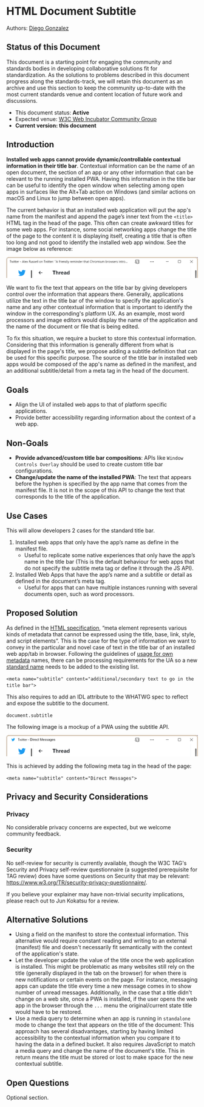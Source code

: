 # HTML Document Subtitle

Authors: [Diego Gonzalez](https://github.com/diekus)

## Status of this Document
This document is a starting point for engaging the community and standards bodies in developing collaborative solutions fit for standardization. As the solutions to problems described in this document progress along the standards-track, we will retain this document as an archive and use this section to keep the community up-to-date with the most current standards venue and content location of future work and discussions.
* This document status: **Active**
* Expected venue: [W3C Web Incubator Community Group](https://wicg.io/)
* **Current version: this document**
    
## Introduction



**Installed web apps cannot provide dynamic/controllable contextual information in their title bar**. Contextual information can be the name of an open document, the section of an app or any other information that can be relevant to the running installed PWA. Having this information in the title bar can be useful to identify the open window when selecting among open apps in surfaces like the Alt+Tab action on Windows (and similar actions on macOS and Linux to jump between open apps).

 The current behavior is that an installed web application will put the app's name from the manifest and append the page’s inner text from the `<title>` HTML tag in the head of the page. This often can create awkward titles for some web apps. For instance, some social networking apps change the title of the page to the content it is displaying itself, creating a title that is often too long and not good to identify the installed web app window. See the image below as reference:

![image of twitter installed web app with a long text in the title bar](webAppTitleBar1.png)

We want to fix the text that appears on the title bar by giving developers control over the information that appears there. Generally, applications utilize the text in the title bar of the window to specify the application's name and any other contextual information that is important to identify the window in the corresponding's platform UX. As an example, most word processors and image editors would display the name of the application and the name of the document or file that is being edited.

To fix this situation, we require a bucket to store this contextual information. Considering that this information is generally different from what is displayed in the page's title, we propose adding a subtitle definition that can be used for this specific purpose. The source of the title bar in installed web apps would be composed of the app's name as defined in the manifest, and an additional subtitle/detail from a meta tag in the head of the document.

## Goals
* Align the UI of installed web apps to that of platform specific applications.
* Provide better accessibility regarding information about the context of a web app.

## Non-Goals
* **Provide advanced/custom title bar compositions**: APIs like `Window Controls Overlay` should be used to create custom title bar configurations.
* **Change/update the name of the installed PWA**: The text that appears before the hyphen is specified by the app name that comes from the manifest file. It is not in the scope of this API to change the text that corresponds to the title of the application.

## Use Cases
This will allow developers 2 cases for the standard title bar.
1.	Installed web apps that only have the app’s name as define in the manifest file.
    * Useful to replicate some native experiences that only have the app’s name in the title bar (This is the default behaviour for web apps that do not specify the subtitle meta tag or define it through the JS API).
2.	Installed Web Apps that have the app’s name and a subtitle or detail as defined in the document’s meta tag.
    * Useful for apps that can have multiple instances running with several documents open, such as word processors.


## Proposed Solution

As defined in the [HTML specification](https://html.spec.whatwg.org/multipage/semantics.html#the-meta-element), “meta element represents various kinds of metadata that cannot be expressed using the title, base, link, style, and script elements”. This is the case for the type of information we want to convey in the particular and novel case of text in the title bar of an installed web app/tab in browser. Following the guidelines of [usage for own metadata](https://html.spec.whatwg.org/multipage/semantics.html#other-metadata-names) names, there can be processing requirements for the UA so a new [standard name](https://html.spec.whatwg.org/#standard-metadata-names) needs to be added to the existing list. 

`<meta name="subtitle" content="additional/secondary text to go in the title bar">`

This also requires to add an IDL attribute to the WHATWG spec to reflect and expose the subtitle to the document.

`document.subtitle`

The following image is a mockup of a PWA using the subtitle API.

![image of twitter installed web app with a long text in the title bar](webAppTitleBar2.png)

This is achieved by adding the following meta tag in the head of the page:

`<meta name="subtitle" content="Direct Messages">`

## Privacy and Security Considerations

### Privacy
No considerable privacy concerns are expected, but we welcome community feedback.

### Security

No self-review for security is currently available, though the W3C TAG's Security and Privacy self-review questionnaire (a suggested prerequisite for TAG review) does have some questions on Security that may be relevant: https://www.w3.org/TR/security-privacy-questionnaire/.

If you believe your explainer may have non-trivial security implications, please reach out to Jun Kokatsu for a review. 

## Alternative Solutions

* Using a field on the manifest to store the contextual information. This alternative would require constant reading and writing to an external (manifest) file and doesn't necessarily fit semantically with the context of the application's state.
* Let the developer update the value of the title once the web application is installed. This might be problematic as  many websites still rely on the title (generally displayed in the tab on the browser) for when there is new notifications or certain events on the page. For instance, messaging apps can update the title every time a new message comes in to show number of unread messages. Additionally, in the case that a title didn't change on a web site, once a PWA is installed, if the user opens the web app in the browser through the `...` menu the original/current state title would have to be restored.
* Use a media query to determine when an app is running in `standalone` mode to change the text that appears on the title of the document: This approach has several disadvantages, starting by having limited accessibility to the contextual information when you compare it to having the data in a defined bucket. It also requires JavaScript to match a media query and change the name of the document's title. This in return means the title must be stored or lost to make space for the new contextual subtitle.
           
## Open Questions

Optional section.
